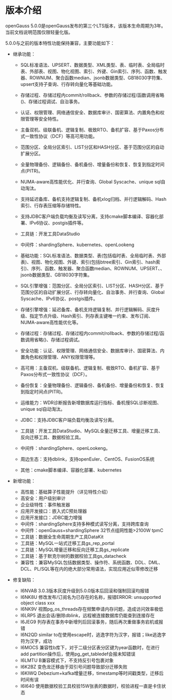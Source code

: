 # 版本介绍<a name="ZH-CN_TOPIC_0289899200"></a>

openGauss 5.0.0是openGauss发布的第三个LTS版本，该版本生命周期为3年。当前文档说明范围仅限轻量化版。

5.0.0与之前的版本特性功能保持兼容，主要功能如下：

-   继承功能：
    -   SQL标准语法、UPSERT、数据类型、XML类型、表、临时表、全局临时表、外部表、视图、物化视图、索引、外键、Gin索引、序列、函数、触发器、ROWNUM、聚合函数median、jsonb数据类型、GB18030字符集、upsert支持子查询、行存转向量化等基础功能。
    -   存储过程、存储过程内commit/rollback、参数的存储过程/函数调用省略\(\)、存储过程调试、自治事务。
    -   认证、权限管理、网络通信安全、数据库审计、国密算法、内置角色和权限管理等安全特性。
    -   主备双机、级联备机、逻辑复制、极致RTO、备机扩容、基于Paxos分布式一致性协议（DCF）等高可用功能。
    -   范围分区、全局分区索引、LIST分区和HASH分区、基于范围分区的自动扩展分区。
    -   全量物理备份、逻辑备份、备机备份、增量备份和恢复、恢复到指定时间点\(PITR\)。
    -   NUMA-aware高性能优化、并行查询、Global Syscache、unique sql自动淘汰。
    -   支持延迟备库、备机支持逻辑复制、备机xlog归档、并行逻辑解码、Hash索引、行存表压缩等存储特性。
    -   支持JDBC客户端负载均衡及读写分离，支持cmake脚本编译、容器化部署、IPv6协议、postgis插件等。
    -   工具链：开发工具DataStudio
    -   中间件：shardingSphere、kubernetes、openLookeng

    -   基础功能：SQL标准语法、数据类型、表\(包括临时表、全局临时表、外部表\)、视图、物化视图、外键、索引\(包括btree索引、Gin索引、hash索引\)、序列、函数、触发器、聚合函数median、ROWNUM、UPSERT、、jsonb数据类型、GB18030字符集。
    -   SQL引擎增强：范围分区、全局分区索引、LIST分区、HASH分区、基于范围分区的自动扩展分区、行存转向量化、自治事务、并行查询、Global Syscache、IPv6协议、postgis插件。
    -   存储引擎增强：延迟备库、备机支持逻辑复制、并行逻辑解码、灰度升级、指定节点升级、Hash索引、列存表主键唯一约束、发布订阅、NUMA-aware高性能优化等。
    -   存储过程：存储过程、存储过程内commit/rollback、参数的存储过程/函数调用省略\(\)、存储过程调试。
    -   安全功能：认证、权限管理、网络通信安全、数据库审计、国密算法、内置角色和权限管理、ANY权限管理等。
    -   高可用：主备双机、级联备机、逻辑复制、极致RTO、备机扩容、基于Paxos分布式一致性协议（DCF）。
    -   备份恢复：全量物理备份、逻辑备份、备机备份、增量备份和恢复、恢复到指定时间点\(PITR\)。
    -   运维能力：WDR诊断报告新增数据库运行指标、备机慢SQL诊断视图、unique sql自动淘汰。
    -   JDBC：支持JDBC客户端负载均衡及读写分离。
    -   工具链：开发工具DataStudio、MySQL全量迁移工具、增量迁移工具、反向迁移工具、数据校验工具。
    -   中间件：shardingSphere、openLookeng。
    -   周边生态：支持dblink，支持openEuler、CentOS、FusionOS系统
    -   其他：cmake脚本编译、容器化部署、kubernetes

-   新增功能：
    -   高性能：基础算子性能提升（详见特性介绍）
    -   高安全：用户级别审计
    -   企业级特性：事件触发器
    -   应用开发接口：嵌入式C预处理器
    -   应用开发接口：JDBC能力增强
    -   中间件：shardingSphere支持多种模式读写分离，支持跨库查询
    -   中间件：openGauss+shardingSphere 32节点组网性能>2100W tpmC
    -   工具链：数据全生命周期生产工具DataKit
    -   工具链：MySQL一站式迁移工具gs_rep_portal
    -   工具链：MySQL增量迁移和反向迁移工具gs_replicate
    -   工具链：基于默克尔树的数据校验工具gs_datacheck
    -   兼容性：兼容MySQL包括数据类型、操作符、系统函数、DDL、DML、DCL、PL/SQL等在内的绝大部分常用语法，实现应用近似零修改迁移

-   修复缺陷：
    -   I6NVAB 3.0.3版本灰度升级到5.0.0版本后回滚和强制回滚均报错
    -   I6NK8U 修改发布/订阅名为已存在的名称，报错ERROR: unsupported object class xxx
    -   I6NK9V 视图pg_os_threads存在频繁申请内存问题，造成访问效率极低
    -   I6LRP5 退出会话/删除dblink，远程被连接数据库仍能查到连接存在
    -   I6JEG9 列存表在事务中新增列后回滚事务，随后再次重做事务宕机或报错
    -   I6N2QD similar to在使用escape时，逃逸字符为汉字，报错；like逃逸字符为汉字，成功
    -   I6MOCS 兼容性b库下，对于二级分区表分区键为year函数时，在进行add partition操作后，使用pg_get_tabledef会报未知错误
    -   I6LMTU B兼容模式下，不支持反引号包裹对象
    -   I6K2BZ 变色龙迁移由于双引号问题导致部分迁移失败
    -   I6KIWQ Debezium+kafka增量迁移，timestamp等时间戳类型，迁移后时间有误
    -   I6I640 使用数据校验工具校验15W张表的数据时，校验进程一直是卡住状态